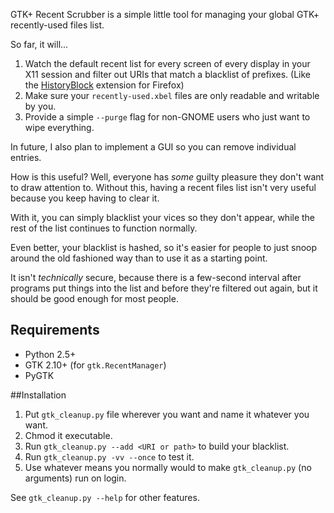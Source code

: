 GTK+ Recent Scrubber is a simple little tool for managing your global GTK+
recently-used files list.

So far, it will...

1. Watch the default recent list for every screen of every display in your X11
   session and filter out URIs that match a blacklist of prefixes. (Like the
   [HistoryBlock](https://addons.mozilla.org/en-US/firefox/addon/historyblock/)
   extension for Firefox)
2. Make sure your `recently-used.xbel` files are only readable and writable by
   you.
3. Provide a simple `--purge` flag for non-GNOME users who just want to wipe
   everything.

In future, I also plan to implement a GUI so you can remove individual entries.

How is this useful? Well, everyone has _some_ guilty pleasure they don't want to draw attention to. Without this, having a recent files list isn't very useful because you keep having to clear it.

With it, you can simply blacklist your vices so they don't appear, while the rest of the list continues to function normally.

Even better, your blacklist is hashed, so it's easier for people to just snoop around the old fashioned way than to use it as a starting point.

It isn't _technically_ secure, because there is a few-second interval after programs put things into the list and before they're filtered out again, but it should be good enough for most people.

## Requirements

* Python 2.5+
* GTK 2.10+ (for `gtk.RecentManager`)
* PyGTK

##Installation

1. Put `gtk_cleanup.py` file wherever you want and name it whatever you want.
2. Chmod it executable.
3. Run `gtk_cleanup.py --add <URI or path>` to build your blacklist.
4. Run `gtk_cleanup.py -vv --once` to test it.
5. Use whatever means you normally would to make `gtk_cleanup.py` (no arguments) run on login.

See `gtk_cleanup.py --help` for other features.
